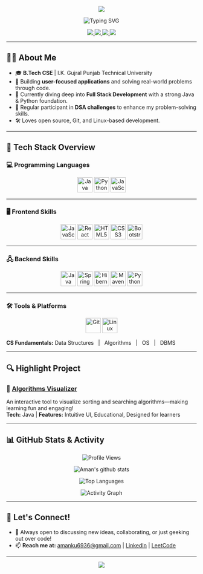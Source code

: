 <!-- README.md -->

<p align="center">
  <img src="https://capsule-render.vercel.app/api?type=waving&color=0:00b3ff,100:2af598&height=120&section=header&text=Hi!%20I'm%20Aman%20Kumar&fontSize=42&animation=fadeIn" />
</p>

<p align="center">
  <img src="https://readme-typing-svg.demolab.com?font=Fira+Code&pause=1000&color=00b3ff&center=true&vCenter=true&width=435&lines=Passionate+Software+Developer;Frontend+Enthusiast;Full+Stack+Learner;Always+Building+and+Learning" alt="Typing SVG" />
</p>

<p align="center">
  <a href="https://linkedin.com/in/aman32" target="_blank">
    <img src="https://img.shields.io/badge/LinkedIn-0A66C2?style=for-the-badge&logo=linkedin&logoColor=white" />
  </a>
  <a href="https://instagram.com/theamankumarthakur" target="_blank">
    <img src="https://img.shields.io/badge/Instagram-E4405F?style=for-the-badge&logo=instagram&logoColor=white" />
  </a>
  <a href="https://leetcode.com/Aman_LeetMind" target="_blank">
    <img src="https://img.shields.io/badge/LeetCode-FFA116?style=for-the-badge&logo=leetcode&logoColor=black" />
  </a>
  <a href="mailto:amanku6936@gmail.com" target="_blank">
    <img src="https://img.shields.io/badge/Gmail-EA4335?style=for-the-badge&logo=gmail&logoColor=white" />
  </a>
</p>

---

## 👨‍💻 About Me

- 🎓 **B.Tech CSE** | I.K. Gujral Punjab Technical University
- 🚀 Building <b>user-focused applications</b> and solving real-world problems through code.
- 🌱 Currently diving deep into <b>Full Stack Development</b> with a strong Java & Python foundation.
- 🧩 Regular participant in <b>DSA challenges</b> to enhance my problem-solving skills.
- 🛠️ Loves open source, Git, and Linux-based development.

---

## 🚀 Tech Stack Overview

### 💻 Programming Languages

<p align="center">
  <img src="https://cdn.jsdelivr.net/gh/devicons/devicon/icons/java/java-original.svg" width="40" height="40" alt="Java"/>
  <img src="https://cdn.jsdelivr.net/gh/devicons/devicon/icons/python/python-original.svg" width="40" height="40" alt="Python"/>
  <img src="https://cdn.jsdelivr.net/gh/devicons/devicon/icons/javascript/javascript-original.svg" width="40" height="40" alt="JavaScript"/>
</p>

---

### 🖥️ Frontend Skills

<p align="center">
  <img src="https://cdn.jsdelivr.net/gh/devicons/devicon/icons/javascript/javascript-original.svg" width="40" height="40" alt="JavaScript"/>
  <img src="https://cdn.jsdelivr.net/gh/devicons/devicon/icons/react/react-original.svg" width="40" height="40" alt="React"/>
  <img src="https://cdn.jsdelivr.net/gh/devicons/devicon/icons/html5/html5-original.svg" width="40" height="40" alt="HTML5"/>
  <img src="https://cdn.jsdelivr.net/gh/devicons/devicon/icons/css3/css3-original.svg" width="40" height="40" alt="CSS3"/>
  <img src="https://cdn.jsdelivr.net/gh/devicons/devicon/icons/bootstrap/bootstrap-original.svg" width="40" height="40" alt="Bootstrap"/>
</p>

---

### 🖧 Backend Skills

<p align="center">
  <img src="https://cdn.jsdelivr.net/gh/devicons/devicon/icons/java/java-original.svg" width="40" height="40" alt="Java"/>
  <img src="https://cdn.jsdelivr.net/gh/devicons/devicon/icons/spring/spring-original.svg" width="40" height="40" alt="Spring"/>
  <img src="https://cdn.jsdelivr.net/gh/devicons/devicon/icons/hibernate/hibernate-plain.svg" width="40" height="40" alt="Hibernate"/>
  <img src="https://cdn.jsdelivr.net/gh/devicons/devicon/icons/maven/maven-original.svg" width="40" height="40" alt="Maven"/>
  <img src="https://cdn.jsdelivr.net/gh/devicons/devicon/icons/python/python-original.svg" width="40" height="40" alt="Python"/>
</p>

---

### 🛠️ Tools & Platforms

<p align="center">
  <img src="https://cdn.jsdelivr.net/gh/devicons/devicon/icons/git/git-original.svg" width="40" height="40" alt="Git"/>
  <img src="https://cdn.jsdelivr.net/gh/devicons/devicon/icons/linux/linux-original.svg" width="40" height="40" alt="Linux"/>
</p>


**CS Fundamentals:**
Data Structures &nbsp; | &nbsp; Algorithms &nbsp; | &nbsp; OS &nbsp; | &nbsp; DBMS


---

## 🔍 Highlight Project

### 🎯 [Algorithms Visualizer](https://github.com/amankumarthakur63/Algorithm-Visualizer)
An interactive tool to visualize sorting and searching algorithms—making learning fun and engaging!  
<b>Tech:</b> Java | <b>Features:</b> Intuitive UI, Educational, Designed for learners

---

## 📊 GitHub Stats & Activity

<p align="center">
  <img src="https://views.whatilearened.today/views/github/AKDev32/AKDev32.svg?cache=remove" alt="Profile Views" />
</p>
<p align="center">
  <img src="https://github-readme-stats.vercel.app/api?username=AKDev32&show_icons=true&count_private=true&line_height=20&icon_color=00b3ff&theme=blue-green&title_color=00b3ff" alt="Aman's github stats" />
</p>
<p align="center">
  <img src="https://github-readme-mwendwa.vercel.app/api/top-langs/?username=AKDev32&layout=compact&count_private=true&theme=blue-green&title_color=00b3ff" alt="Top Languages" />
</p>
<p align="center">
  <img src="https://github-readme-activity-graph.vercel.app/graph?username=AKDev32&theme=react-dark" alt="Activity Graph"/>
</p>

---

## 🤝 Let's Connect!

- 💬 Always open to discussing new ideas, collaborating, or just geeking out over code!
- 📫 <b>Reach me at:</b> 
  <a href="mailto:amanku6936@gmail.com">amanku6936@gmail.com</a> | <a href="https://linkedin.com/in/aman32">LinkedIn</a> | <a href="https://leetcode.com/Aman_LeetMind">LeetCode</a>

---

<p align="center">
  <img src="https://capsule-render.vercel.app/api?type=waving&color=0:00b3ff,100:2af598&height=100&section=footer" />
</p>
